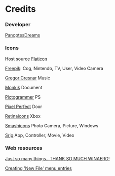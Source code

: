 # Credits

### Developer

[PanoptesDreams](https://github.com/PanoptesDreams)

### Icons

Host source [Flaticon](https://www.flaticon.com/)

[Freepik](https://www.flaticon.com/authors/freepik):
Cog, Nintendo, TV, User, Video Camera

[Gregor Cresnar](https://www.flaticon.com/authors/gregor-cresnar)
Music

[Monkik](https://www.flaticon.com/authors/monkik)
Document

[Pictogrammer](https://www.flaticon.com/authors/pictogramer)
PS

[Pixel Perfect](https://www.flaticon.com/authors/pixel-perfect)
Door

[Retinaicons](https://www.flaticon.com/authors/retinaicons)
Xbox

[Smashicons](https://www.flaticon.com/authors/smashicons)
Photo Camera, Picture, Windows

[Srip](https://www.flaticon.com/authors/srip)
App, Controller, Movie, Video

### Web resources

[Just so many things.. THANK SO MUCH WINAERO!](https://winaero.com/)

[Creating 'New File' menu entries](https://www.howtogeek.com/290500/how-to-add-other-file-types-to-the-new-item-menu-in-windows-10s-file-explorer/)
